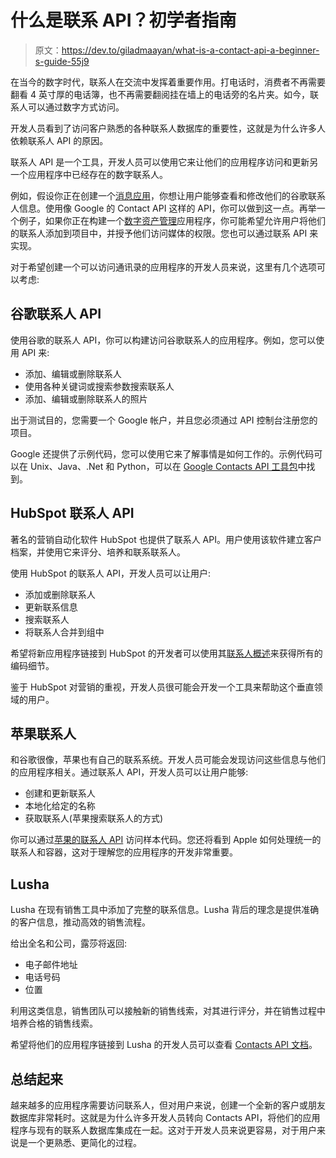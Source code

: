 # 什么是联系 API？初学者指南

> 原文：<https://dev.to/giladmaayan/what-is-a-contact-api-a-beginner-s-guide-55j9>

在当今的数字时代，联系人在交流中发挥着重要作用。打电话时，消费者不再需要翻看 4 英寸厚的电话簿，也不再需要翻阅挂在墙上的电话旁的名片夹。如今，联系人可以通过数字方式访问。

开发人员看到了访问客户熟悉的各种联系人数据库的重要性，这就是为什么许多人依赖联系人 API 的原因。

联系人 API 是一个工具，开发人员可以使用它来让他们的应用程序访问和更新另一个应用程序中已经存在的数字联系人。

例如，假设你正在创建一个[消息应用](https://www.tomsguide.com/us/pictures-story/654-best-messaging-apps.html)，你想让用户能够查看和修改他们的谷歌联系人信息。使用像 Google 的 Contact API 这样的 API，你可以做到这一点。再举一个例子，如果你正在构建一个[数字资产管理](https://cloudinary.com/solutions/digital_asset_management)应用程序，你可能希望允许用户将他们的联系人添加到项目中，并授予他们访问媒体的权限。您也可以通过联系 API 来实现。

对于希望创建一个可以访问通讯录的应用程序的开发人员来说，这里有几个选项可以考虑:

## 谷歌联系人 API

使用谷歌的联系人 API，你可以构建访问谷歌联系人的应用程序。例如，您可以使用 API 来:

*   添加、编辑或删除联系人
*   使用各种关键词或搜索参数搜索联系人
*   添加、编辑或删除联系人的照片

出于测试目的，您需要一个 Google 帐户，并且您必须通过 API 控制台注册您的项目。

Google 还提供了示例代码，您可以使用它来了解事情是如何工作的。示例代码可以在 Unix、Java、.Net 和 Python，可以在 [Google Contacts API 工具包](https://developers.google.com/google-apps/contacts/v3/)中找到。

## HubSpot 联系人 API

著名的营销自动化软件 HubSpot 也提供了联系人 API。用户使用该软件建立客户档案，并使用它来评分、培养和联系联系人。

使用 HubSpot 的联系人 API，开发人员可以让用户:

*   添加或删除联系人
*   更新联系信息
*   搜索联系人
*   将联系人合并到组中

希望将新应用程序链接到 HubSpot 的开发者可以使用其[联系人概述](https://developers.hubspot.com/docs/methods/contacts/contacts-overview)来获得所有的编码细节。

鉴于 HubSpot 对营销的重视，开发人员很可能会开发一个工具来帮助这个垂直领域的用户。

## 苹果联系人

和谷歌很像，苹果也有自己的联系系统。开发人员可能会发现访问这些信息与他们的应用程序相关。通过联系人 API，开发人员可以让用户能够:

*   创建和更新联系人
*   本地化给定的名称
*   获取联系人(苹果搜索联系人的方式)

你可以通过[苹果的联系人 API](https://developer.apple.com/documentation/contacts) 访问样本代码。您还将看到 Apple 如何处理统一的联系人和容器，这对于理解您的应用程序的开发非常重要。

## Lusha

Lusha 在现有销售工具中添加了完整的联系信息。Lusha 背后的理念是提供准确的客户信息，推动高效的销售流程。

给出全名和公司，露莎将返回:

*   电子邮件地址
*   电话号码
*   位置

利用这类信息，销售团队可以接触新的销售线索，对其进行评分，并在销售过程中培养合格的销售线索。

希望将他们的应用程序链接到 Lusha 的开发人员可以查看 [Contacts API 文档](https://www.lusha.co/docs)。

## 总结起来

越来越多的应用程序需要访问联系人，但对用户来说，创建一个全新的客户或朋友数据库非常耗时。这就是为什么许多开发人员转向 Contacts API，将他们的应用程序与现有的联系人数据库集成在一起。这对于开发人员来说更容易，对于用户来说是一个更熟悉、更简化的过程。